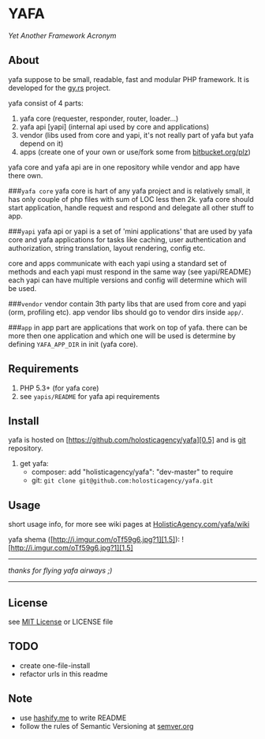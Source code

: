 # YAFA
_Yet Another Framework Acronym_

## About
yafa suppose to be small, readable, fast and modular PHP framework. It is developed for the [gy.rs][0] project.

yafa consist of 4 parts:

1. yafa core (requester, responder, router, loader...)
2. yafa api [yapi] (internal api used by core and applications)
3. vendor (libs used from core and yapi, it's not really part of yafa but yafa depend on it)
4. apps (create one of your own or use/fork some from [bitbucket.org/plz][0.5])

yafa core and yafa api are in one repository while vendor and app have there own.

###`yafa core`
yafa core is hart of any yafa project and is relatively small, it has only couple of php files with sum of LOC less then 2k. yafa core should start application, handle request and respond and delegate all other stuff to app.

###`yapi`
yafa api or yapi is a set of 'mini applications' that are used by yafa core and yafa applications for tasks like caching, user authentication and authorization, string translation, layout rendering, config etc.

core and apps communicate with each yapi using a standard set of methods and each yapi must respond in the same way (see yapi/README) each yapi can have multiple versions and config will determine which will be used.

###`vendor`
vendor contain 3th party libs that are used from core and yapi (orm, profiling etc). app vendor libs should go to vendor dirs inside `app/`.

###`app`
in app part are applications that work on top of yafa. there can be more then one application and which one will be used is determine by defining `YAFA_APP_DIR` in init (yafa core).

## Requirements
1. PHP 5.3+ (for yafa core)
2. see `yapis/README` for yafa api requirements

## Install
yafa is hosted on [https://github.com/holosticagency/yafa][0.5] and is [git][0.7] repository.

1. get yafa:
    - composer: add "holisticagency/yafa": "dev-master" to require
    - git: `git clone git@github.com:holosticagency/yafa.git`

## Usage
short usage info, for more see wiki pages at [HolisticAgency.com/yafa/wiki][1]

yafa shema ([http://i.imgur.com/oTf59g6.jpg?1][1.5]):
![http://i.imgur.com/oTf59g6.jpg?1][1.5]



- - -
_thanks for flying yafa airways ;)_
- - -

## License
see [MIT License][4] or LICENSE file

## TODO
- create one-file-install
- refactor urls in this readme

## Note
- use [hashify.me][2] to write README
- follow the rules of Semantic Versioning at [semver.org][3]

[0]:http://gy.rs
[0.5]:https://github.com/holosticagency/yafa
[0.7]:http://git-scm.com/
[1]:http://holisticagency.com/yafa/wiki
[1.5]:http://i.imgur.com/oTf59g6.jpg?1
[2]:http://hashify.me
[3]:http://semver.org
[4]:http://opensource.org/licenses/MIT